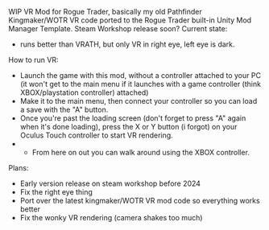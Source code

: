 WIP VR Mod for Rogue Trader, basically my old Pathfinder Kingmaker/WOTR VR code ported to the Rogue Trader built-in Unity Mod Manager Template.
Steam Workshop release soon?
Current state:
- runs better than VRATH, but only VR in right eye, left eye is dark.

How to run VR:
- Launch the game with this mod, without a controller attached to your PC (it won't get to the main menu if it launches with a game controller (think XBOX/playstation controller) attached)
- Make it to the main menu, then connect your controller so you can load a save with the "A" button.
- Once you're past the loading screen (don't forget to press "A" again when it's done loading), press the X or Y button (i forgot) on your Oculus Touch controller to start VR rendering.
- - From here on out you can walk around using the XBOX controller.

Plans:
- Early version release on steam workshop before 2024
- Fix the right eye thing
- Port over the latest kingmaker/WOTR VR mod code so everything works better
- Fix the wonky VR rendering (camera shakes too much)
